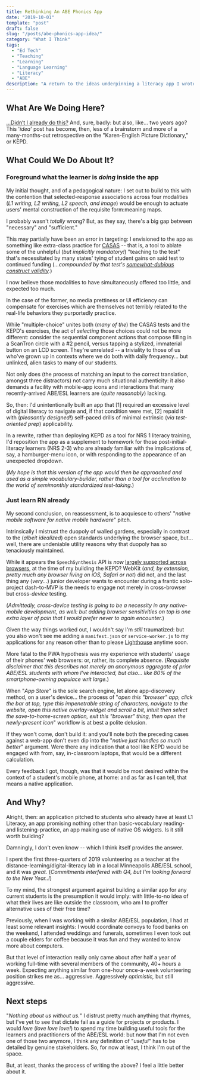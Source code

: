 ```yaml
---
title: Rethinking An ABE Phonics App
date: "2019-10-01"
template: "post"
draft: false
slug: "/posts/abe-phonics-app-idea/"
category: "What I Think"
tags:
  - "Ed Tech"
  - "Teaching"
  - "Learning"
  - "Language Learning"
  - "Literacy"
  - "ABE"
description: "A return to the ideas underpinning a literacy app I wrote several years ago, and some thoughts on whether it would be valuable to reimplement."
---
```


## What Are We Doing Here?

<!-- ```
> Use lightweight SVG's as multimedia component, to prompt/associate/describe basic words.
> 
> Push exercises instead of relying on pull of user; mobile instead of desktop
> 
> Predictive text as tool for sight-reading / chunking phonemes (click full word to more-quickly construct sentence)?
>
> - Original scribble -->
<!-- ``` -->

<!-- So the background here is that I have two queues for which I’m trying to reach the bottom, in parallel: one is a series of (often one-line) jottings for an [app, course, PhD thesis, institution, etc] idea; the other is ~three-dozen files of extracted clippings and notes from various books (_some running to several pages each._)  -->

<!-- Successfully clearing either queue's items requires different skills, both analytic and compositional, so I’m taking it as an opportunity to apply some (_admittedly pretty naïve_) [interleaving,](https://www.scientificamerican.com/article/the-interleaving-effect-mixing-it-up-boosts-learning/) and doing my best to switch off between (developing/interrogating the ideas) and (organizing/contemplating the notes.)  -->

<!-- That latter queue, however, has about twice as much material, so  -->

<!-- I've been exploring some daydream-jottings I might otherwise have dismissed out of hand. Which has more than once put me in the interesting situation of engaging with line of text for which I retain absolutely _no_ context: like, for example, the excerpt above!  -->

<!-- Specifically:  -->

[...Didn’t I already do this?](https://github.com/ypaulsussman/karen_english_picture_dictionary) And, sure, badly: but also, like... two years ago? This '_idea_' post has become, then, less of a brainstorm and more of a many-months-out retrospective on the "Karen-English Picture Dictionary," or KEPD.

## What Could We Do About It?

### Foreground what the learner is _doing_ inside the app

My initial thought, and of a pedagogical nature: I set out to build to this with the contention that selected-response associations across four modalities (_L1 writing, L2 writing, L2 speech, and image_) would be enough to actuate users' mental construction of the requisite form:meaning maps.

I probably wasn't _totally_ wrong? But, as they say, there's a big gap between "necessary" and "sufficient."

This may partially have been an error in targeting: I envisioned to the app as something like extra-class practice for [CASAS](https://www.casas.org/product-overviews/curriculum-management-instruction/sample-test-items) -- that is, a tool to ablate some of the unhelpful (_but implicitly mandatory!_) "teaching to the test" that's necessitated by many states' tying of student gains on said test to continued funding (_...compounded by that test's [somewhat-dubious construct validity](https://eric.ed.gov/?id=EJ1164354)._)

I now believe those modalities to have simultaneously offered too little, and expected too much. 

In the case of the former, no media prettiness or UI efficiency can compensate for exercises which are themselves not terribly related to the real-life behaviors they purportedly practice. 

While "multiple-choice" unites both (_many of the_) the CASAS tests and the KEPD's exercises, the act of _selecting_ those choices could not be more different: consider the sequential component actions that compose filling in a ScanTron circle with a #2 pencil, versus tapping a stylized, immaterial button on an LCD screen. They're unrelated -- a triviality to those of us who've grown up in contexts where we do both with daily frequency... but unlinked, alien tasks to many of our students.

Not only does (the process of matching an input to the correct translation, amongst three distractors) not carry much situational authenticity: it also demands a facility with mobile-app icons and interactions that many recently-arrived ABE/ESL learners are (_quite reasonably_) lacking.

So, then: I'd unintentionally built an app that [1] required an excessive level of digital literacy to navigate and, if that condition were met, [2] repaid it with (_pleasantly designed!_) self-paced drills of minimal extrinsic (_via test-oriented prep_) applicability.

In a rewrite, rather than deploying KEPD as a tool for NRS 1 literacy training, I'd reposition the app as a supplement to homework for those post-initial-literacy learners (NRS 2-3) who are already familiar with the implications of, say, a hamburger-menu icon, or with responding to the appearance of an unexpected dropdown. 

(_My hope is that this version of the app would then be approached and used as a simple vocabulary-builder, rather than a tool for acclimation to the world of semimonthly standardized test-taking._) 

### Just learn RN already

My second conclusion, on reassessment, is to acquiesce to others' "_native mobile software for native mobile hardware_" pitch.

Intrinsically I mistrust the duopoly of walled gardens, especially in contrast to the (_albeit idealized_) open standards underlying the browser space, but... well, there are undeniable utility reasons why that duopoly has so tenaciously maintained.

While it appears the `SpeechSynthesis` API is _now_ [largely supported across browsers](https://caniuse.com/#feat=mdn-api_speechsynthesis), at the time of my building the KEPD? WebKit (_and, by extension, pretty much any browser living on iOS, Safari or not_) did not, and the last thing any (_very..._) junior developer wants to encounter during a frantic solo-project dash-to-MVP is the needs to engage not merely in cross-browser but cross-_device_ testing. 

(_Admittedly, cross-device testing is going to be a necessity in any native-mobile development, as well: but adding browser sensitivities on top is one extra layer of pain that I would prefer never to again encounter._) 

Given the way things worked out, I wouldn't say I'm _still_ traumatized: but you also won't see me adding a `manifest.json` or `service-worker.js` to my applications for any reason other than to please [Lighthouse](https://developers.google.com/web/tools/lighthouse/v3/scoring#pwa) anytime soon.

More fatal to the PWA hypothesis was my experience with students' usage of their phones' web browsers: or, rather, its complete absence. (_Requisite disclaimer that this describes not merely an anonymous aggregate of prior ABE/ESL students with whom I've interacted, but also... like 80% of the smartphone-owning populace writ large._) 

When "_App Store_" is the sole search engine, let alone app-discovery method, on a user's device... the process of "_open this "browser" app, click the bar at top, type this impenetrable string of characters, navigate to the website, open this native overlay-widget and scroll a bit, intuit then select the save-to-home-screen option, exit this "browser" thing, then open the newly-present icon_" workflow is at best a polite delusion. 

If they won't come, don't build it: and you'll note both the preceding cases against a web-app don't even dip into the "_native just handles so much better_" argument. Were there any indication that a tool like KEPD would be engaged with from, say, in-classroom laptops, that would be a different calculation. 

Every feedback I got, though, was that it would be most desired within the context of a student's mobile phone, at home: and as far as I can tell, that means a native application.

## And Why?

Alright, then: an application pitched to students who already have at least L1 Literacy, an app promising nothing other than basic-vocabulary reading- and listening-practice, an app making use of native OS widgets. Is it still worth building?

Damningly, I don't even know -- which I think itself provides the answer.

I spent the first three-quarters of 2019 volunteering as a teacher at the distance-learning/digital-literacy lab in a local Minneapolis ABE/ESL school, and it was _great._ (_Commitments interfered with Q4, but I'm looking forward to the New Year..!_) 

To my mind, the strongest argument against building a similar app for any current students is the presumption it would imply: with little-to-no idea of what their lives are like outside the classroom, who am I to proffer alternative uses of their free time?

Previously, when I was working with a similar ABE/ESL population, I had at least some relevant insights: I would coordinate convoys to food banks on the weekend, I attended weddings and funerals, sometimes I even took out a couple elders for coffee because it was fun and they wanted to know more about computers.

But that level of interaction really only came about after half a year of working full-time with several members of the community, 40+ hours a week. Expecting anything similar from one-hour once-a-week volunteering position strikes me as... aggressive. Aggressively _optimistic,_ but still aggressive.

## Next steps

"_Nothing about us without us._" I distrust pretty much anything that rhymes, but I've yet to see that dictate fail as a guide for projects or products. I would _love_ (_love love love!_) to spend my time building useful tools for the learners and practitioners of the ABE/ESL world: but now that I'm not even one of those two anymore, I think any definition of "_useful_" has to be detailed by genuine stakeholders. So, for now at least, I think I'm out of the space.

But, at least, thanks the process of writing the above? I feel a little better about it. 
